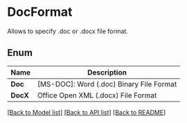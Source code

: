 ﻿
# DocFormat
Allows to specify .doc or .docx file format.

## Enum
 Name | Description
------------ | ------------
**Doc** | [MS-DOC]: Word (.doc) Binary File Format
**DocX** | Office Open XML (.docx) File Format


[[Back to Model list]](../../README.md#documentation-for-models) [[Back to API list]](../../README.md#documentation-for-api-endpoints) [[Back to README]](../../README.md)


